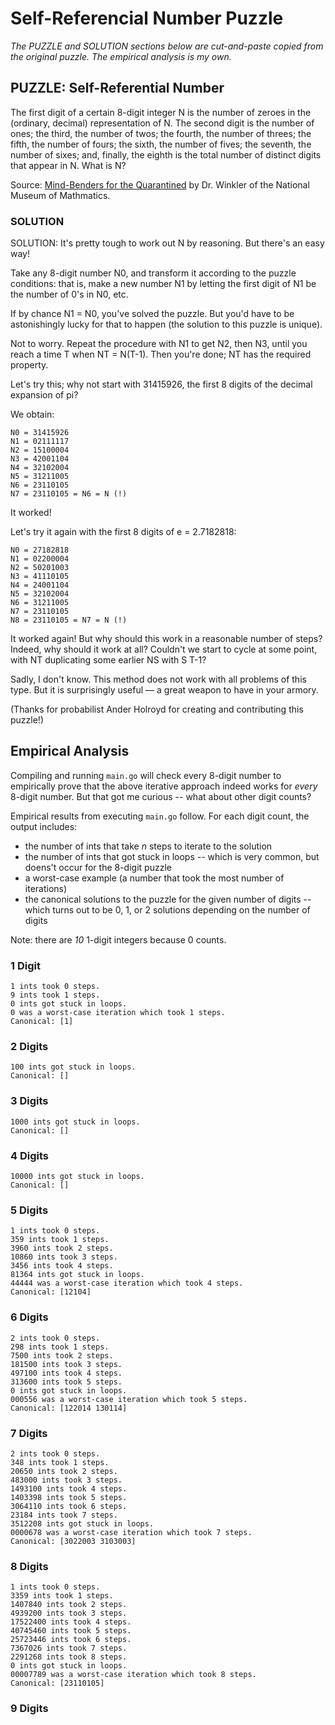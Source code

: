 # Self-Referencial Number Puzzle

*The PUZZLE and SOLUTION sections below are cut-and-paste copied from the
original puzzle. The empirical analysis is my own.*

## PUZZLE: Self-Referential Number

The first digit of a certain 8-digit integer N is the number of zeroes in the (ordinary, decimal) representation of N.  The second digit is the number of ones; the third, the number of twos; the fourth, the number of threes; the fifth, the number of fours; the sixth, the number of fives; the seventh, the number of sixes; and, finally, the eighth is the total number of distinct digits that appear in N.  What is N?

Source: [Mind-Benders for the
Quarantined](https://momath.org/civicrm/?page=CiviCRM&q=civicrm%2Fevent%2Finfo&id=1620&reset=1)
by Dr. Winkler of the National Museum of Mathmatics.

### SOLUTION

SOLUTION: It's pretty tough to work out N by reasoning.  But there's an easy way!

Take any 8-digit number N0, and transform it according to the puzzle conditions: that is, make a new number N1 by letting the first digit of N1 be the number of 0's in N0, etc.

If by chance N1 = N0, you've solved the puzzle.  But you'd have to be astonishingly lucky for that to happen (the solution to this puzzle is unique).

Not to worry.  Repeat the procedure with N1 to get N2, then N3, until you reach a time T when NT = N(T-1).  Then you're done; NT has the required property.

Let's try this; why not start with 31415926, the first 8 digits of the decimal expansion of pi?

We obtain:

	N0 = 31415926
	N1 = 02111117
	N2 = 15100004
	N3 = 42001104
	N4 = 32102004
	N5 = 31211005
	N6 = 23110105
	N7 = 23110105 = N6 = N (!)

It worked!

Let's try it again with the first 8 digits of e = 2.7182818:

	N0 = 27182818
	N1 = 02200004
	N2 = 50201003
	N3 = 41110105
	N4 = 24001104
	N5 = 32102004
	N6 = 31211005
	N7 = 23110105
	N8 = 23110105 = N7 = N (!)

It worked again!  But why should this work in a reasonable number of steps?  Indeed, why should it work at all?  Couldn't we start to cycle at some point, with NT duplicating some earlier NS with S T-1?

Sadly, I don't know.  This method does not work with all problems of this type.  But it is surprisingly useful — a great weapon to have in your armory.

(Thanks for probabilist Ander Holroyd for creating and contributing this puzzle!)

## Empirical Analysis

Compiling and running `main.go` will check every 8-digit number to empirically
prove that the above iterative approach indeed works for *every* 8-digit number.
But that got me curious -- what about other digit counts?

Empirical results from executing `main.go` follow. For each digit count, the
output includes:

- the number of ints that take *n* steps to iterate to the solution
- the number of ints that got stuck in loops -- which is very common, but
  doens't occur for the 8-digit puzzle
- a worst-case example (a number that took the most number of iterations)
- the canonical solutions to the puzzle for the given number of digits -- which
  turns out to be 0, 1, or 2 solutions depending on the number of digits

Note: there are *10* 1-digit integers because 0 counts.

### 1 Digit

	1 ints took 0 steps.
	9 ints took 1 steps.
	0 ints got stuck in loops.
	0 was a worst-case iteration which took 1 steps.
	Canonical: [1]

### 2 Digits

	100 ints got stuck in loops.
	Canonical: []

### 3 Digits

	1000 ints got stuck in loops.
	Canonical: []

### 4 Digits

	10000 ints got stuck in loops.
	Canonical: []

### 5 Digits

	1 ints took 0 steps.
	359 ints took 1 steps.
	3960 ints took 2 steps.
	10860 ints took 3 steps.
	3456 ints took 4 steps.
	81364 ints got stuck in loops.
	44444 was a worst-case iteration which took 4 steps.
	Canonical: [12104]

### 6 Digits

	2 ints took 0 steps.
	298 ints took 1 steps.
	7500 ints took 2 steps.
	181500 ints took 3 steps.
	497100 ints took 4 steps.
	313600 ints took 5 steps.
	0 ints got stuck in loops.
	000556 was a worst-case iteration which took 5 steps.
	Canonical: [122014 130114]

### 7 Digits

	2 ints took 0 steps.
	348 ints took 1 steps.
	20650 ints took 2 steps.
	483000 ints took 3 steps.
	1493100 ints took 4 steps.
	1403398 ints took 5 steps.
	3064110 ints took 6 steps.
	23184 ints took 7 steps.
	3512208 ints got stuck in loops.
	0000678 was a worst-case iteration which took 7 steps.
	Canonical: [3022003 3103003]

### 8 Digits

	1 ints took 0 steps.
	3359 ints took 1 steps.
	1407840 ints took 2 steps.
	4939200 ints took 3 steps.
	17522400 ints took 4 steps.
	40745460 ints took 5 steps.
	25723446 ints took 6 steps.
	7367026 ints took 7 steps.
	2291268 ints took 8 steps.
	0 ints got stuck in loops.
	00007789 was a worst-case iteration which took 8 steps.
	Canonical: [23110105]

### 9 Digits
